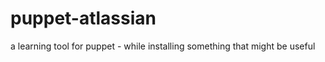 puppet-atlassian
================

a learning tool for puppet - while installing something that might be useful
